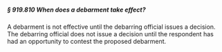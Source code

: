 ##### § 919.810 When does a debarment take effect? #####

A debarment is not effective until the debarring official issues a decision. The debarring official does not issue a decision until the respondent has had an opportunity to contest the proposed debarment.